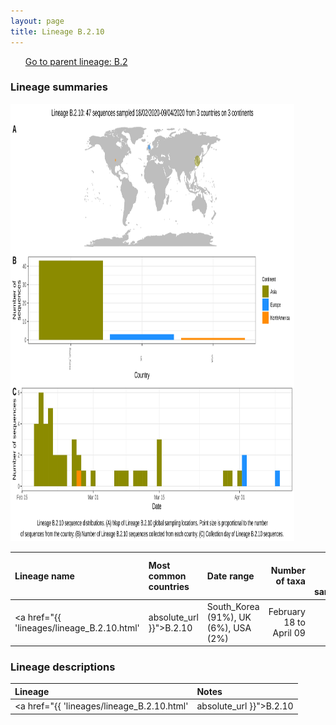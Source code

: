 ```yaml
---
layout: page
title: Lineage B.2.10
---
```




<p>
<ul class="actions small">
	 <a href="{{ 'lineages/lineage_B.2.html' | absolute_url }}" class="button special fit">Go to parent lineage: B.2</a>
</ul>
</p>
<h3> Lineage summaries</h3>

<img src="../assets/images/B.2.10.svg" alt="B.2.10 lineage summary figure" width="90%" height="700px" />


| Lineage name | Most common countries | Date range | Number of taxa |  Days since last sampling | Known Travel | Recall value |
|:-----|:-----|:-------|-------:|-------:|:---------|--------:|
| <a href="{{ 'lineages/lineage_B.2.10.html' | absolute_url }}">B.2.10</a> | South_Korea (91%), UK (6%), USA (2%) | February 18 to April 09 | 47 |  | 0.94 |

<h3>Lineage descriptions</h3>

| Lineage | Notes |
|:-----|:-----|
| <a href="{{ 'lineages/lineage_B.2.10.html' | absolute_url }}">B.2.10</a> | South Korean lineage  |


